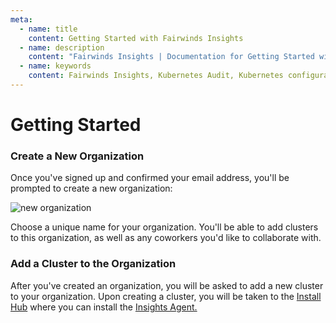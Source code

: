 ```yaml
---
meta:
  - name: title
    content: Getting Started with Fairwinds Insights
  - name: description
    content: "Fairwinds Insights | Documentation for Getting Started with Fairwinds Insights"
  - name: keywords
    content: Fairwinds Insights, Kubernetes Audit, Kubernetes configuration validation
---
```

# Getting Started
### Create a New Organization
Once you've signed up and confirmed your email address, you'll be prompted to
create a new organization:

<img :src="$withBase('/img/new-org.png')" alt="new organization">

Choose a unique name for your organization. You'll be able to add clusters to this
organization, as well as any coworkers you'd like to collaborate with.

### Add a Cluster to the Organization
After you've created an organization, you will be asked to add a new cluster to your organization. Upon creating a cluster, you will be taken to the [Install Hub](/installation/agent/setup#install-the-agent-through-install-hub) where you can install the [Insights Agent.](/installation/agent/about)
